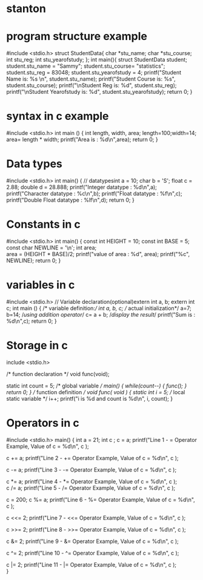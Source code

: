# stanton
# program structure example

#include <stdio.h>
struct StudentData{ 
char *stu_name; 
char *stu_course; 
int stu_reg; int stu_yearofstudy;
};
int main(){ struct StudentData student; 
student.stu_name = "Sammy";
 student.stu_course= "statistics";
 student.stu_reg = 83048;
 student.stu_yearofstudy = 4;
 printf("Student Name is: %s \n", student.stu_name); 
printf("Student Course is: %s", student.stu_course);
 printf("\nStudent Reg is: %d", student.stu_reg);
 printf("\nStudent Yearofstudy is: %d", student.stu_yearofstudy);
 return 0;
}


# syntax in c example
#include <stdio.h>
int main () 
{
int length, width, area;
length=100;width=14;
area= length * width;
printf("Area is : %d\n",area);
return 0;
}

# Data types
#include <stdio.h>
int main() 
{
// datatypesint a = 10;
char b = 'S';
float c = 2.88;
double d = 28.888;
printf("Integer datatype : %d\n",a);
printf("Character datatype : %c\n",b);
printf("Float datatype : %f\n",c);
printf("Double Float datatype : %lf\n",d);
return 0;
}


# Constants in c
#include <stdio.h>
int main() 
{
const int HEIGHT = 10;
 const int BASE = 5; 
const char NEWLINE = '\n';
 int area;  
 area = (HEIGHT * BASE)/2; 
printf("value of area : %d", area); 
printf("%c", NEWLINE);
 return 0;
}


# variables in c

#include <stdio.h>
// Variable declaration(optional)extern int a, b;
extern int c;
int main () 
{
/* variable definition:*/
int a, b, c;
/* actual initialization*/
a=7;
b=14;
/*using addition operator*/
c= a + b;
/*display the result*/
printf("Sum is : %d\n",c);
return 0;
}

 # Storage in c
include <stdio.h> 

  
/* function declaration */ void func(void); 
  
static int count = 5;   	/* global variable */ 
  main() { 
   while(count--) 
   {       func(); 
   }    return 0; 
} 
/* function definition */ void func( void ) 
{ 
   static int i = 5;   	/* local static variable */    i++; 
   printf("i is %d and count is %d\n", i, count); 
}

 # Operators in c
#include <stdio.h> 
 main() { 
   int a = 21;    int c ; 
    c =  a; 
   printf("Line 1 - =  Operator Example, Value of c = %d\n", c ); 
 
   c +=  a; 
   printf("Line 2 - += Operator Example, Value of c = %d\n", c ); 
 
   c -=  a; 
   printf("Line 3 - -= Operator Example, Value of c = %d\n", c ); 
 
   c *=  a; 
   printf("Line 4 - *= Operator Example, Value of c = %d\n", c );  
   c /=  a; 
   printf("Line 5 - /= Operator Example, Value of c = %d\n", c ); 
 
   c  = 200;    c %=  a; 
   printf("Line 6 - %= Operator Example, Value of c = %d\n", c ); 
 
   c <<=  2; 
   printf("Line 7 - <<= Operator Example, Value of c = %d\n", c ); 
 
   c >>=  2; 
   printf("Line 8 - >>= Operator Example, Value of c = %d\n", c ); 
 
   c &=  2; 
   printf("Line 9 - &= Operator Example, Value of c = %d\n", c ); 
 
   c ^=  2; 
   printf("Line 10 - ^= Operator Example, Value of c = %d\n", c ); 
 
   c |=  2; 
   printf("Line 11 - |= Operator Example, Value of c = %d\n", c );  
} 
